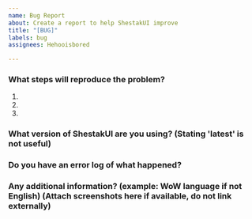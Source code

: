 ```yaml
---
name: Bug Report
about: Create a report to help ShestakUI improve
title: "[BUG]"
labels: bug
assignees: Hehooisbored

---
```


### What steps will reproduce the problem?  
1.  
2.  
3.  

### What version of ShestakUI are you using? (Stating 'latest' is not useful)


### Do you have an error log of what happened?


### Any additional information? (example: WoW language if not English) (Attach screenshots here if available, do not link externally)
